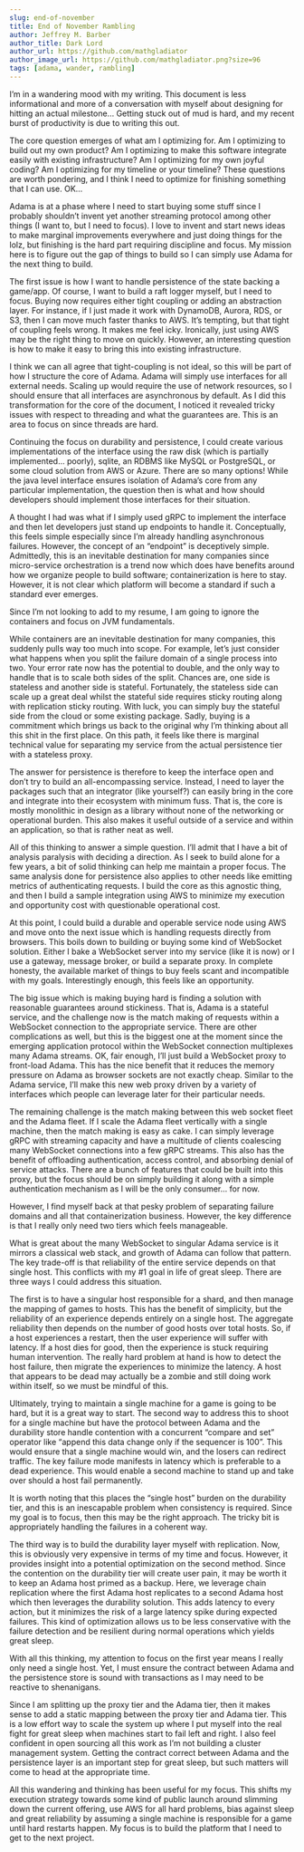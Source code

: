 ```yaml
---
slug: end-of-november
title: End of November Rambling
author: Jeffrey M. Barber
author_title: Dark Lord
author_url: https://github.com/mathgladiator
author_image_url: https://github.com/mathgladiator.png?size=96
tags: [adama, wander, rambling]
---
```


I’m in a wandering mood with my writing. This document is less informational and more of a conversation with myself about designing for hitting an actual milestone... Getting stuck out of mud is hard, and my recent burst of productivity is due to writing this out.

The core question emerges of what am I optimizing for. Am I optimizing to build out my own product? Am I optimizing to make this software integrate easily with existing infrastructure? Am I optimizing for my own joyful coding? Am I optimizing for my timeline or your timeline? These questions are worth pondering, and I think I need to optimize for finishing something that I can use. OK...

Adama is at a phase where I need to start buying some stuff since I probably shouldn’t invent yet another streaming protocol among other things (I want to, but I need to focus). I love to invent and start news ideas to make marginal improvements everywhere and just doing things for the lolz, but finishing is the hard part requiring discipline and focus. My mission here is to figure out the gap of things to build so I can simply use Adama for the next thing to build.

The first issue is how I want to handle persistence of the state backing a game/app. Of course, I want to build a raft logger myself, but I need to focus. Buying now requires either tight coupling or adding an abstraction layer. For instance, if I just made it work with DynamoDB, Aurora, RDS, or S3, then I can move much faster thanks to AWS. It’s tempting, but that tight of coupling feels wrong. It makes me feel icky. Ironically, just using AWS may be the right thing to move on quickly. However, an interesting question is how to make it easy to bring this into existing infrastructure.

I think we can all agree that tight-coupling is not ideal, so this will be part of how I structure the core of Adama. Adama will simply use interfaces for all external needs. Scaling up would require the use of network resources, so I should ensure that all interfaces are asynchronous by default. As I did this transformation for the core of the document, I noticed it revealed tricky issues with respect to threading and what the guarantees are. This is an area to focus on since threads are hard.

Continuing the focus on durability and persistence, I could create various implementations of the interface using the raw disk (which is partially implemented... poorly), sqlite, an RDBMS like MySQL or PostgreSQL, or some cloud solution from AWS or Azure. There are so many options! While the java level interface ensures isolation of Adama’s core from any particular implementation, the question then is what and how should developers should implement those interfaces for their situation.

A thought I had was what if I simply used gRPC to implement the interface and then let developers just stand up endpoints to handle it. Conceptually, this feels simple especially since I’m already handling asynchronous failures. However, the concept of an “endpoint” is deceptively simple. Admittedly, this is an inevitable destination for many companies since micro-service orchestration is a trend now which does have benefits around how we organize people to build software; containerization is here to stay. However, it is not clear which platform will become a standard if such a standard ever emerges.

Since I’m not looking to add to my resume, I am going to ignore the containers and focus on JVM fundamentals.

While containers are an inevitable destination for many companies, this suddenly pulls way too much into scope. For example, let’s just consider what happens when you split the failure domain of a single process into two. Your error rate now has the potential to double, and the only way to handle that is to scale both sides of the split. Chances are, one side is stateless and another side is stateful. Fortunately, the stateless side can scale up a great deal whilst the stateful side requires sticky routing along with replication sticky routing. With luck, you can simply buy the stateful side from the cloud or some existing package. Sadly, buying is a commitment which brings us back to the original why I’m thinking about all this shit in the first place. On this path, it feels like there is marginal technical value for separating my service from the actual persistence tier with a stateless proxy.

The answer for persistence is therefore to keep the interface open and don’t try to build an all-encompassing service. Instead, I need to layer the packages such that an integrator (like yourself?) can easily bring in the core and integrate into their ecosystem with minimum fuss. That is, the core is mostly monolithic in design as a library without none of the networking or operational burden. This also makes it useful outside of a service and within an application, so that is rather neat as well.

All of this thinking to answer a simple question. I’ll admit that I have a bit of analysis paralysis with deciding a direction. As I seek to build alone for a few years, a bit of solid thinking can help me maintain a proper focus. The same analysis done for persistence also applies to other needs like emitting metrics of authenticating requests. I build the core as this agnostic thing, and then I build a sample integration using AWS to minimize my execution and opportunity cost with questionable operational cost.

At this point, I could build a durable and operable service node using AWS and move onto the next issue which is handling requests directly from browsers. This boils down to building or buying some kind of WebSocket solution. Either I bake a WebSocket server into my service (like it is now) or I use a gateway, message broker, or build a separate proxy. In complete honesty, the available market of things to buy feels scant and incompatible with my goals. Interestingly enough, this feels like an opportunity.

The big issue which is making buying hard is finding a solution with reasonable guarantees around stickiness. That is, Adama is a stateful service, and the challenge now is the match making of requests within a WebSocket connection to the appropriate service. There are other complications as well, but this is the biggest one at the moment since the emerging application protocol within the WebSocket connection multiplexes many Adama streams. OK, fair enough, I’ll just build a WebSocket proxy to front-load Adama. This has the nice benefit that it reduces the memory pressure on Adama as browser sockets are not exactly cheap. Similar to the Adama service, I’ll make this new web proxy driven by a variety of interfaces which people can leverage later for their particular needs.

The remaining challenge is the match making between this web socket fleet and the Adama fleet. If I scale the Adama fleet vertically with a single machine, then the match making is easy as cake. I can simply leverage gRPC with streaming capacity and have a multitude of clients coalescing many WebSocket connections into a few gRPC streams. This also has the benefit of offloading authentication, access control, and absorbing denial of service attacks. There are a bunch of features that could be built into this proxy, but the focus should be on simply building it along with a simple authentication mechanism as I will be the only consumer... for now.

However, I find myself back at that pesky problem of separating failure domains and all that containerization business. However, the key difference is that I really only need two tiers which feels manageable.

What is great about the many WebSocket to singular Adama service is it mirrors a classical web stack, and growth of Adama can follow that pattern. The key trade-off is that reliability of the entire service depends on that single host. This conflicts with my #1 goal in life of great sleep. There are three ways I could address this situation.

The first is to have a singular host responsible for a shard, and then manage the mapping of games to hosts. This has the benefit of simplicity, but the reliability of an experience depends entirely on a single host. The aggregate reliability then depends on the number of good hosts over total hosts. So, if a host experiences a restart, then the user experience will suffer with latency. If a host dies for good, then the experience is stuck requiring human intervention. The really hard problem at hand is how to detect the host failure, then migrate the experiences to minimize the latency. A host that appears to be dead may actually be a zombie and still doing work within itself, so we must be mindful of this.

Ultimately, trying to maintain a single machine for a game is going to be hard, but it is a great way to start. The second way to address this to shoot for a single machine but have the protocol between Adama and the durability store handle contention with a concurrent “compare and set” operator like “append this data change only if the sequencer is 100”. This would ensure that a single machine would win, and the losers can redirect traffic. The key failure mode manifests in latency which is preferable to a dead experience. This would enable a second machine to stand up and take over should a host fail permanently.

It is worth noting that this places the “single host” burden on the durability tier, and this is an inescapable problem when consistency is required. Since my goal is to focus, then this may be the right approach. The tricky bit is appropriately handling the failures in a coherent way.

The third way is to build the durability layer myself with replication. Now, this is obviously very expensive in terms of my time and focus. However, it provides insight into a potential optimization on the second method. Since the contention on the durability tier will create user pain, it may be worth it to keep an Adama host primed as a backup. Here, we leverage chain replication where the first Adama host replicates to a second Adama host which then leverages the durability solution. This adds latency to every action, but it minimizes the risk of a large latency spike during expected failures. This kind of optimization allows us to be less conservative with the failure detection and be resilient during normal operations which yields great sleep.

With all this thinking, my attention to focus on the first year means I really only need a single host. Yet, I must ensure the contract between Adama and the persistence store is sound with transactions as I may need to be reactive to shenanigans.

Since I am splitting up the proxy tier and the Adama tier, then it makes sense to add a static mapping between the proxy tier and Adama tier. This is a low effort way to scale the system up where I put myself into the real fight for great sleep when machines start to fail left and right. I also feel confident in open sourcing all this work as I’m not building a cluster management system. Getting the contract correct between Adama and the persistence layer is an important step for great sleep, but such matters will come to head at the appropriate time.

All this wandering and thinking has been useful for my focus. This shifts my execution strategy towards some kind of public launch around slimming down the current offering, use AWS for all hard problems, bias against sleep and great reliability by assuming a single machine is responsible for a game until hard restarts happen. My focus is to build the platform that I need to get to the next project.

